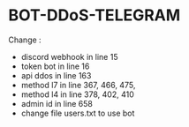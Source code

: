 # BOT-DDoS-TELEGRAM
Change :
- discord webhook in line 15
- token bot in line 16
- api ddos in line 163
- method l7 in line 367, 466, 475, 
- method l4 in line 378, 402, 410
- admin id in line 658
- change file users.txt to use bot
